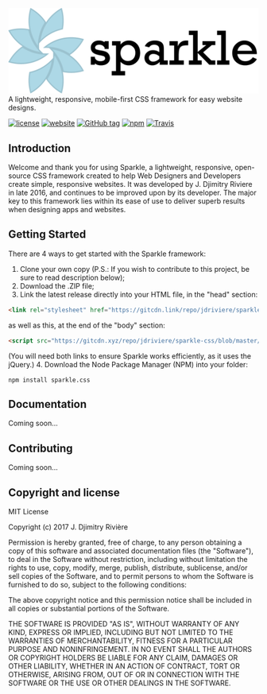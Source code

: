 [![Logo](dist/img/Logo_InColor_side.png)](https://jdriviere.github.io/sparkle-css)
A lightweight, responsive, mobile-first CSS framework for easy website designs.

[![license](https://img.shields.io/badge/license-MIT-yellow.svg)](https://github.com/jdriviere/sparkle-css/blob/master/LICENSE)
[![website](https://img.shields.io/badge/website-online-green.svg)](https://jdriviere.github.io/sparkle-css/)
[![GitHub tag](https://img.shields.io/badge/version-1.3.0-blue.svg)](https://github.com/jdriviere/sparkle-css/releases/tag/v1.3.0)
[![npm](https://img.shields.io/badge/npm-v1.3.0-red.svg)](https://www.npmjs.com/package/sparkle.css)
[![Travis](https://img.shields.io/travis/rust-lang/rust.svg)](https://travis-ci.org/jdriviere/sparkle-css)

## Introduction
Welcome and thank you for using Sparkle, a lightweight, responsive, open-source CSS framework created to help Web Designers and Developers create simple, responsive websites. It was developed by J. Djimitry Riviere in late 2016, and continues to be improved upon by its developer. The major key to this framework lies within its ease of use to deliver superb results when designing apps and websites.

## Getting Started
There are 4 ways to get started with the Sparkle framework:
1. Clone your own copy (P.S.: If you wish to contribute to this project, be sure to read description below);
2. Download the .ZIP file;
3. Link the latest release directly into your HTML file, in the "head" section: 
```html
<link rel="stylesheet" href="https://gitcdn.link/repo/jdriviere/sparkle-css/master/dist/css/sparkle.min.css">
```
as well as this, at the end of the "body" section:
```html
<script src="https://gitcdn.xyz/repo/jdriviere/sparkle-css/blob/master/dist/js/sparkle.min.css"></script>
```
(You will need both links to ensure Sparkle works efficiently, as it uses the jQuery.)
4. Download the Node Package Manager (NPM) into your folder:
```
npm install sparkle.css
```

## Documentation
Coming soon...

## Contributing
Coming soon...

## Copyright and license
MIT License

Copyright (c) 2017 J. Djimitry Rivière

Permission is hereby granted, free of charge, to any person obtaining a copy of this software
and associated documentation files (the "Software"), to deal in the Software without restriction,
including without limitation the rights to use, copy, modify, merge, publish, distribute, sublicense,
and/or sell copies of the Software, and to permit persons to whom the Software is furnished to do so,
subject to the following conditions:

The above copyright notice and this permission notice shall be included in all copies or substantial
portions of the Software.

THE SOFTWARE IS PROVIDED "AS IS", WITHOUT WARRANTY OF ANY KIND, EXPRESS OR IMPLIED, INCLUDING BUT NOT
LIMITED TO THE WARRANTIES OF MERCHANTABILITY, FITNESS FOR A PARTICULAR PURPOSE AND NONINFRINGEMENT.
IN NO EVENT SHALL THE AUTHORS OR COPYRIGHT HOLDERS BE LIABLE FOR ANY CLAIM, DAMAGES OR OTHER LIABILITY,
WHETHER IN AN ACTION OF CONTRACT, TORT OR OTHERWISE, ARISING FROM, OUT OF OR IN CONNECTION WITH THE
SOFTWARE OR THE USE OR OTHER DEALINGS IN THE SOFTWARE.